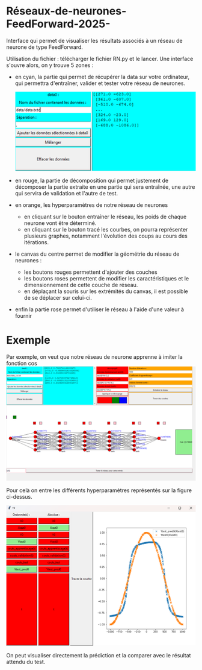 # Réseaux-de-neurones-FeedForward-2025-
Interface qui permet de visualiser les résultats associés à un réseau de neurone de type FeedForward.

Utilisation du fichier : télécharger le fichier RN.py et le lancer.
Une interface s'ouvre alors, on y trouve 5 zones :
- en cyan, la partie qui permet de récupérer la data sur votre ordinateur, qui permettra d'entraîner, valider et tester votre réseau de neurones.

  ![Data](exemples/data.png)


- en rouge, la partie de décomposition qui permet justement de décomposer la partie extraite en une partie qui sera entraînée, une autre qui servira de validation et l'autre de test.
- en orange, les hyperparamètres de notre réseau de neurones
    - en cliquant sur le bouton entraîner le réseau, les poids de chaque neurone vont être déterminé.
    - en cliquant sur le bouton tracé les courbes, on pourra représenter plusieurs graphes, notamment l'évolution des coups au cours des itérations. 
- le canvas du centre permet de modifier la géométrie du réseau de neurones :
    - les boutons rouges permettent d'ajouter des couches
    - les boutons roses permettent de modifier les caractéristiques et le dimensionnement de cette couche de réseau.
    - en déplaçant la souris sur les extrémités du canvas, il est possible de se déplacer sur celui-ci.
- enfin la partie rose permet d'utiliser le réseau à l'aide d'une valeur à fournir

# Exemple
Par exemple, on veut que notre réseau de neurone apprenne à imiter la fonction cos
  ![Data](exemples/test_cos.png)

Pour celà on entre les différents hyperparamètres représentés sur la figure ci-dessus.

  ![Data](exemples/test_vs_prediction.png)

On peut visualiser directement la prédiction et la comparer avec le résultat attendu du test.
